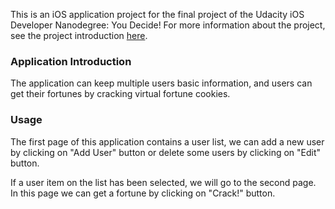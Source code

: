 This is an iOS application project for the final project of the Udacity iOS Developer Nanodegree: You Decide! For more information about the project, see the project introduction [here](https://classroom.udacity.com/nanodegrees/nd003/parts/117fbc9e-53d1-4107-a8be-866de4395d19/modules/a939e58a-9001-4546-a2a7-6b3a057925b4/lessons/76ea89e9-ff2d-432d-abd7-bdb2439da6dd/concepts/38431685790923).

### Application Introduction

The application can keep multiple users basic information, and users can get their fortunes by cracking virtual fortune cookies.

### Usage

The first page of this application contains a user list, we can add a new user by clicking on "Add User" button or delete some users by clicking on "Edit" button.

If a user item on the list has been selected, we will go to the second page. In this page we can get a fortune by clicking on "Crack!" button.

